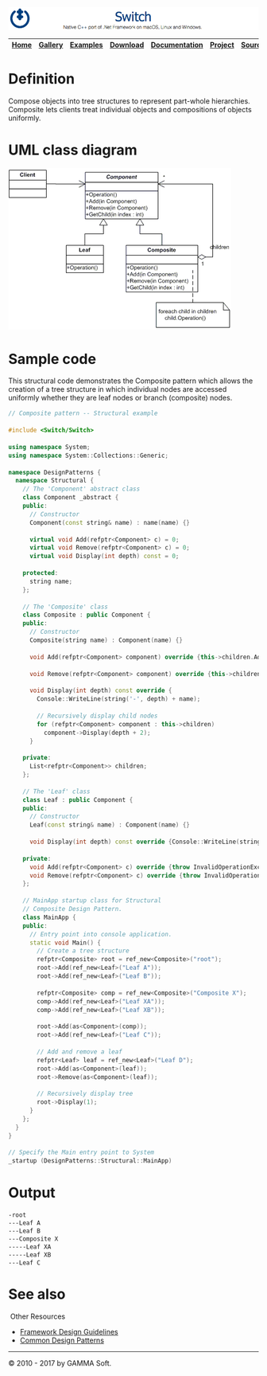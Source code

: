 ![Switch Header](Images/SwitchNativeC++port.png)

| [Home](Home.md) | [Gallery](Gallery.md) | [Examples](Examples.md) | [Download](Download.md) | [Documentation](Documentation.md) | [Project](https://sourceforge.net/projects/switchpro) | [Source](https://github.com/gammasoft71/switch) | [License](License.md) | [Contact](Contact.md) | [GAMMA Soft](https://gammasoft71.wixsite.com/gammasoft) |
|-----------------|-----------------------|-------------------------|-------------------------|-----------------------------------|-------------------------------------------------------|-------------------------------------------------|-----------------------|-----------------------|---------------------------------------------------------|

# Definition

Compose objects into tree structures to represent part-whole hierarchies. Composite lets clients treat individual objects and compositions of objects uniformly.

# UML class diagram

![AbstractFactory](Images/DesignPatterns/composite.gif)

# Sample code

This structural code demonstrates the Composite pattern which allows the creation of a tree structure in which individual nodes are accessed uniformly whether they are leaf nodes or branch (composite) nodes.

```c++
// Composite pattern -- Structural example
 
#include <Switch/Switch>
 
using namespace System;
using namespace System::Collections::Generic;
 
namespace DesignPatterns {
  namespace Structural {
    // The 'Component' abstract class
    class Component _abstract {
    public:
      // Constructor
      Component(const string& name) : name(name) {}
      
      virtual void Add(refptr<Component> c) = 0;
      virtual void Remove(refptr<Component> c) = 0;
      virtual void Display(int depth) const = 0;
 
    protected:
      string name;
    };
    
    // The 'Composite' class
    class Composite : public Component {
    public:
      // Constructor
      Composite(string name) : Component(name) {}
      
      void Add(refptr<Component> component) override {this->children.Add(component);}
      
      void Remove(refptr<Component> component) override {this->children.Remove(component);}
      
      void Display(int depth) const override {
        Console::WriteLine(string('-', depth) + name);
        
        // Recursively display child nodes
        for (refptr<Component> component : this->children)
          component->Display(depth + 2);
      }
 
    private:
      List<refptr<Component>> children;
    };
    
    // The 'Leaf' class
    class Leaf : public Component {
    public:
      // Constructor
      Leaf(const string& name) : Component(name) {}
      
      void Display(int depth) const override {Console::WriteLine(string('-', depth) + name);}
      
    private:
      void Add(refptr<Component> c) override {throw InvalidOperationException("Cannot remove from a leaf");}
      void Remove(refptr<Component> c) override {throw InvalidOperationException("Cannot remove from a leaf");}
    };
    
    // MainApp startup class for Structural
    // Composite Design Pattern.
    class MainApp {
    public:
      // Entry point into console application.
      static void Main() {
        // Create a tree structure
        refptr<Composite> root = ref_new<Composite>("root");
        root->Add(ref_new<Leaf>("Leaf A"));
        root->Add(ref_new<Leaf>("Leaf B"));
        
        refptr<Composite> comp = ref_new<Composite>("Composite X");
        comp->Add(ref_new<Leaf>("Leaf XA"));
        comp->Add(ref_new<Leaf>("Leaf XB"));
        
        root->Add(as<Component>(comp));
        root->Add(ref_new<Leaf>("Leaf C"));
        
        // Add and remove a leaf
        refptr<Leaf> leaf = ref_new<Leaf>("Leaf D");
        root->Add(as<Component>(leaf));
        root->Remove(as<Component>(leaf));
        
        // Recursively display tree
        root->Display(1);
      }
    };
  }
}
 
// Specify the Main entry point to System
_startup (DesignPatterns::Structural::MainApp)
```

# Output

```
-root
---Leaf A
---Leaf B
---Composite X
-----Leaf XA
-----Leaf XB
---Leaf C
```

# See also
​
Other Resources

* [Framework Design Guidelines](FrameworkDesignGuidelines.md)
* [Common Design Patterns](CommonDesignPatterns.md)

______________________________________________________________________________________________

© 2010 - 2017 by GAMMA Soft.
